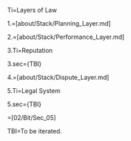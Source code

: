 Ti=Layers of Law

1.=[about/Stack/Planning_Layer.md]

2.=[about/Stack/Performance_Layer.md]

3.Ti=Reputation

3.sec={TBI}

4.=[about/Stack/Dispute_Layer.md]

5.Ti=Legal System

5.sec={TBI}

=[02/Bit/Sec_05]

TBI=To be iterated.